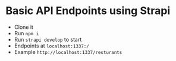 # Basic API Endpoints using Strapi

- Clone it
- Run `npm i`
- Run `strapi develop` to start 
- Endpoints at `localhost:1337:/`
- Example `http://localhost:1337/resturants`
